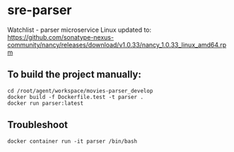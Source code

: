 # sre-parser
Watchlist - parser microservice
Linux updated to: https://github.com/sonatype-nexus-community/nancy/releases/download/v1.0.33/nancy_1.0.33_linux_amd64.rpm

## To build the project manually:
```
cd /root/agent/workspace/movies-parser_develop
docker build -f Dockerfile.test -t parser .
docker run parser:latest
```

## Troubleshoot
```
docker container run -it parser /bin/bash
```
